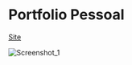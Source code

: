 # Portfolio Pessoal

[Site](https://www.pedrohernandez.pt)

![Screenshot_1](https://user-images.githubusercontent.com/97181929/161878202-638b8b93-0f07-4f2c-af03-fc9b5de45486.png)
